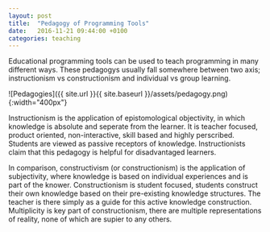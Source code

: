 ```yaml
---
layout: post
title:  "Pedagogy of Programming Tools"
date:   2016-11-21 09:44:00 +0100
categories: teaching
---
```


Educational programming tools can be used to teach programming in many different ways. These pedagogys usually fall somewhere between two axis; instructionism vs constructionism and individual vs group learning.

![Pedagogies]({{ site.url }}{{ site.baseurl }}/assets/pedagogy.png){:width="400px"}

Instructionism is the application of epistomological objectivity, in which knowledge is absolute and seperate from the learner. It is teacher focused, product oriented, non-interactive, skill based and highly perscribed. Students are viewed as passive receptors of knowledge. Instructionists claim that this pedagogy is helpful for disadvantaged learners.

In comparison, constructivism (or constructionism) is the application of subjectivity, where knowledge is based on individual experiences and is part of the knower. Constructionism is student focused, students construct their own knowledge based on their pre-existing knowledge structures. The teacher is there simply as a guide for this active knowledge construction. Multiplicity is key part of constructionism, there are multiple representations of reality, none of which are supier to any others.



<!-- Possible pedagogys -->
